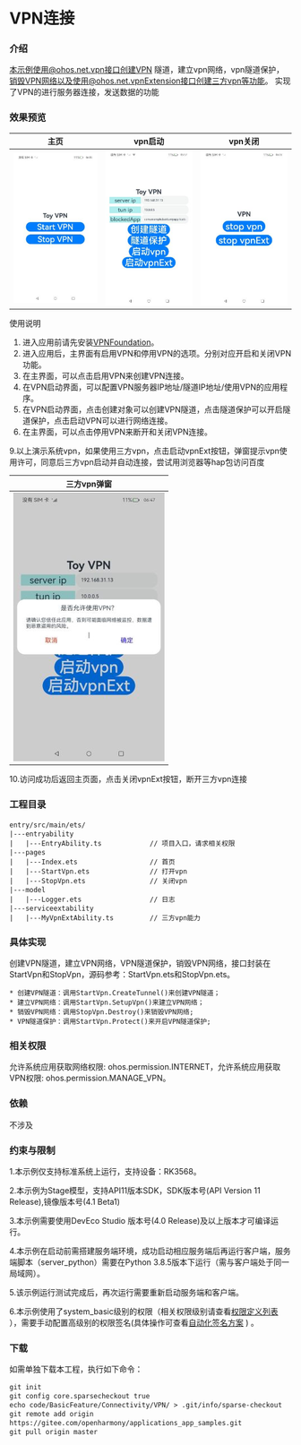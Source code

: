 # VPN连接

### 介绍
本示例使用@ohos.net.vpn接口创建VPN 隧道，建立vpn网络，vpn隧道保护，销毁VPN网络以及使用@ohos.net.vpnExtension接口创建三方vpn等功能。
实现了VPN的进行服务器连接，发送数据的功能

### 效果预览
| 主页                             | vpn启动                              | vpn关闭                                     | 
| ------------------------------ | --------------------------------- | --------------------------------------- |
| ![main.jpeg](sceenshots%2Fmain.jpeg) | ![start.jpeg](sceenshots%2Fstart.jpeg) | ![stop.jpeg](sceenshots%2Fstop.jpeg) |

 使用说明
1. 进入应用前请先安装[VPNFoundation](./lib/VPNFoundation-1.0.0.hap)。
2. 进入应用后，主界面有启用VPN和停用VPN的选项。分别对应开启和关闭VPN功能。
3. 在主界面，可以点击启用VPN来创建VPN连接。
4. 在VPN启动界面，可以配置VPN服务器IP地址/隧道IP地址/使用VPN的应用程序。
5. 在VPN启动界面，点击创建对象可以创建VPN隧道，点击隧道保护可以开启隧道保护，点击启动VPN可以进行网络连接。
6. 在主界面，可以点击停用VPN来断开和关闭VPN连接。

9.以上演示系统vpn，如果使用三方vpn，点击启动vpnExt按钮，弹窗提示vpn使用许可，同意后三方vpn启动并自动连接，尝试用浏览器等hap包访问百度

| 三方vpn弹窗                             |
| ------------------------------ |
| ![vpnextension.jpeg](sceenshots%2Fvpnextension.jpeg)|

10.访问成功后返回主页面，点击关闭vpnExt按钮，断开三方vpn连接

### 工程目录

```
entry/src/main/ets/
|---entryability
|   |---EntryAbility.ts            // 项目入口，请求相关权限
|---pages
|   |---Index.ets                  // 首页
|   |---StartVpn.ets               // 打开vpn
|   |---StopVpn.ets                // 关闭vpn
|---model
|   |---Logger.ets                 // 日志
|---serviceextability
|   |---MyVpnExtAbility.ts         // 三方vpn能力

```

### 具体实现

创建VPN隧道，建立VPN网络，VPN隧道保护，销毁VPN网络，接口封装在StartVpn和StopVpn，源码参考：StartVpn.ets和StopVpn.ets。

    * 创建VPN隧道：调用StartVpn.CreateTunnel()来创建VPN隧道；
    * 建立VPN网络：调用StartVpn.SetupVpn()来建立VPN网络；
    * 销毁VPN网络：调用StopVpn.Destroy()来销毁VPN网络;
    * VPN隧道保护：调用StartVpn.Protect()来开启VPN隧道保护;

### 相关权限
允许系统应用获取网络权限: ohos.permission.INTERNET，允许系统应用获取VPN权限: ohos.permission.MANAGE_VPN。

### 依赖

不涉及

### 约束与限制

1.本示例仅支持标准系统上运行，支持设备：RK3568。

2.本示例为Stage模型，支持API11版本SDK，SDK版本号(API Version 11 Release),镜像版本号(4.1 Beta1)

3.本示例需要使用DevEco Studio 版本号(4.0 Release)及以上版本才可编译运行。

4.本示例在启动前需搭建服务端环境，成功启动相应服务端后再运行客户端，服务端脚本（server_python）需要在Python 3.8.5版本下运行（需与客户端处于同一局域网）。

5.该示例运行测试完成后，再次运行需要重新启动服务端和客户端。

6.本示例使用了system_basic级别的权限（相关权限级别请查看[权限定义列表](https://gitee.com/openharmony/docs/blob/master/zh-cn/application-dev/security/permission-list.md) ），需要手动配置高级别的权限签名(具体操作可查看[自动化签名方案](https://docs.openharmony.cn/pages/v3.2/zh-cn/application-dev/security/hapsigntool-overview.md/) ) 。

### 下载

如需单独下载本工程，执行如下命令：

```
git init
git config core.sparsecheckout true
echo code/BasicFeature/Connectivity/VPN/ > .git/info/sparse-checkout
git remote add origin https://gitee.com/openharmony/applications_app_samples.git
git pull origin master
```
